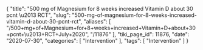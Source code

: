 {
    "title": "500 mg of Magnesium for 8 weeks increased Vitamin D about 30 pcnt \u2013 RCT",
    "slug": "500-mg-of-magnesium-for-8-weeks-increased-vitamin-d-about-30-pcnt-rct",
    "aliases": [
        "/500+mg+of+Magnesium+for+8+weeks+increased+Vitamin+D+about+30+pcnt+\u2013+RCT+July+2020",
        "/11876"
    ],
    "tiki_page_id": 11876,
    "date": "2020-07-30",
    "categories": [
        "Intervention"
    ],
    "tags": [
        "Intervention"
    ]
}